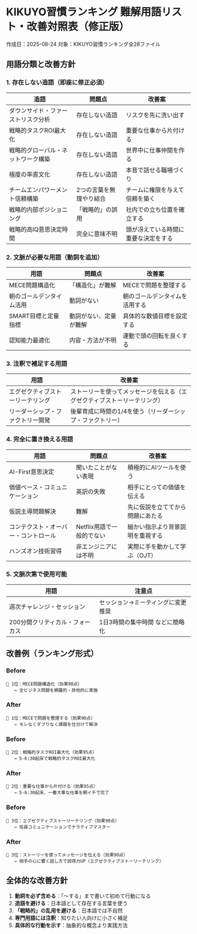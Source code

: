 # KIKUYO習慣ランキング 難解用語リスト・改善対照表（修正版）

作成日：2025-08-24
対象：KIKUYO習慣ランキング全28ファイル

## 用語分類と改善方針

### 1. 存在しない造語（即座に修正必須）

| 造語 | 問題点 | 改善案 |
|------|--------|--------|
| ダウンサイド・ファーストリスク分析 | 存在しない造語 | リスクを先に洗い出す |
| 戦略的タスクROI最大化 | 存在しない造語 | 重要な仕事から片付ける |
| 戦略的グローバル・ネットワーク構築 | 存在しない造語 | 世界中に仕事仲間を作る |
| 極度の率直文化 | 存在しない造語 | 本音で話せる職場づくり |
| チームエンパワーメント信頼構築 | 2つの言葉を無理やり結合 | チームに権限を与えて信頼を築く |
| 戦略的内部ポジショニング | 「戦略的」の誤用 | 社内での立ち位置を確立する |
| 戦略的高IQ意思決定時間 | 完全に意味不明 | 頭が冴えている時間に重要な決定をする |

### 2. 文脈が必要な用語（動詞を追加）

| 用語 | 問題点 | 改善案 |
|------|--------|--------|
| MECE問題構造化 | 「構造化」が難解 | MECEで問題を整理する |
| 朝のゴールデンタイム活用 | 動詞がない | 朝のゴールデンタイムを活用する |
| SMART目標と定量指標 | 動詞がない、定量が難解 | 具体的な数値目標を設定する |
| 認知能力最適化 | 内容・方法が不明 | 運動で頭の回転を良くする |

### 3. 注釈で補足する用語

| 用語 | 改善案 |
|------|--------|
| エグゼクティブストーリーテリング | ストーリーを使ってメッセージを伝える（エグゼクティブストーリーテリング） |
| リーダーシップ・ファクトリー開発 | 後輩育成に時間の1/4を使う（リーダーシップ・ファクトリー） |

### 4. 完全に置き換える用語

| 用語 | 問題点 | 改善案 |
|------|--------|--------|
| AI-First意思決定 | 聞いたことがない表現 | 積極的にAIツールを使う |
| 価値ベース・コミュニケーション | 英訳の失敗 | 相手にとっての価値を伝える |
| 仮説主導問題解決 | 難解 | 先に仮説を立ててから問題にあたる |
| コンテクスト・オーバー・コントロール | Netflix用語で一般的でない | 細かい指示より背景説明を重視する |
| ハンズオン技術習得 | 非エンジニアには不明 | 実際に手を動かして学ぶ（OJT） |

### 5. 文脈次第で使用可能

| 用語 | 注意点 |
|------|--------|
| 週次チャレンジ・セッション | セッション→ミーティングに変更推奨 |
| 200分間クリティカル・フォーカス | 1日3時間の集中時間 などに簡略化 |

## 改善例（ランキング形式）

### Before
```
🥇 1位：MECE問題構造化（効果90点）
   → 全ビジネス問題を網羅的・排他的に実施
```

### After
```
🥇 1位：MECEで問題を整理する（効果90点）
   → モレなくダブりなく課題を仕分けて解決
```

### Before
```
🥈 2位：戦略的タスクROI最大化（効果95点）
   → 5-6:30起床で戦略的タスクROI最大化
```

### After
```
🥈 2位：重要な仕事から片付ける（効果95点）
   → 5-6:30起床、一番大事な仕事を朝イチで完了
```

### Before
```
🥉 3位：エグゼクティブストーリーテリング（効果90点）
   → 役員コミュニケーションでナラティブマスター
```

### After
```
🥉 3位：ストーリーを使ってメッセージを伝える（効果90点）
   → 相手の心に響く話し方で説得力UP（エグゼクティブストーリーテリング）
```

## 全体的な改善方針

1. **動詞を必ず含める**：「〜する」まで書いて初めて行動になる
2. **造語を避ける**：日本語として存在する言葉を使う
3. **「戦略的」の乱用を避ける**：日本語では不自然
4. **専門用語には注釈**：知りたい人向けに小さく補足
5. **具体的な行動を示す**：抽象的な概念より実践方法